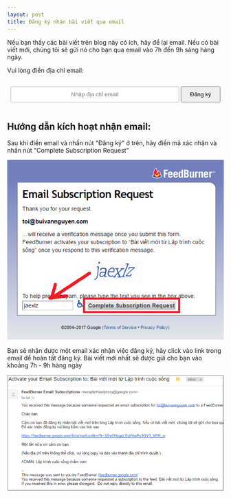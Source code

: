 ```yaml
---
layout: post
title: Đăng ký nhận bài viết qua email
---
```

<p>Nếu bạn thấy các bài viết trên blog này có ích, hãy để lại email. Nếu có bài viết mới, chúng tôi sẽ gửi nó cho bạn qua email vào 7h đến 9h sáng hàng ngày.</p>
<p>Vui lòng điền địa chỉ email:</p>
   
<form style="text-align:center;" action="https://feedburner.google.com/fb/a/mailverify" method="post" target="popupwindow" onsubmit="window.open('https://feedburner.google.com/fb/a/mailverify?uri=laptrinhcuocsong', 'popupwindow', 'scrollbars=yes,width=550,height=520');return true">
<input type="text" style="/* width:140px */padding: 10px 20px;text-align: center;border: 1px solid #b1b1b1;border-radius: 3px;width: 90%;max-width: 350px;" name="email" placeholder="Nhập địa chỉ email">
<input type="hidden" value="laptrinhcuocsong" name="uri"><input type="hidden" name="loc" value="en_US">
<input type="submit" value="Đăng ký" style="
    padding: 9px 20px;
    cursor: pointer;
    margin-top: 15px;
    margin-bottom: 15px;
"><p></p>
</form>

## Hướng dẫn kích hoạt nhận email:

Sau khi điền email và nhấn nút "Đăng ký" ở trên, hãy điền mã xác nhận và nhấn nút "Complete Subscription Request"

![Đăng ký nhận email](images/nhan-email-1.png)

Bạn sẽ nhận được một email xác nhận việc đăng ký, hãy click vào link trong email để hoàn tất đăng ký. Bài viết mới nhất sẽ được gửi cho bạn vào khoảng 7h - 9h hàng ngày

![Đăng ký nhận email](images/nhan-email-2.png)
